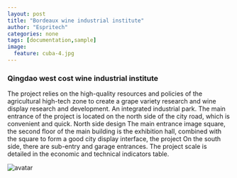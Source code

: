 ```yaml
---
layout: post
title: "Bordeaux wine industrial institute"
author: "Espritech"
categories: none
tags: [documentation,sample]
image:
  feature: cuba-4.jpg
---
```


### Qingdao west cost wine industrial institute 
The project relies on the high-quality resources and policies of the agricultural high-tech zone to create a grape variety research and wine display research and development. 
An integrated industrial park. The main entrance of the project is located on the north side of the city road, which is convenient and quick. North side design 
The main entrance image square, the second floor of the main building is the exhibition hall, combined with the square to form a good city display interface, the project 
On the south side, there are sub-entry and garage entrances. The project scale is detailed in the economic and technical indicators table.

![avatar](http://espritech.cn/assets/img/nature-2.jpg)